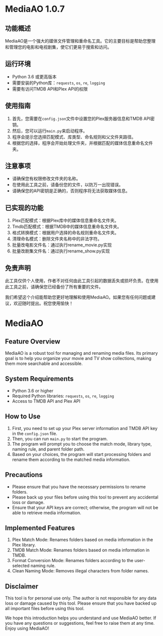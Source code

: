 # MediaAO 1.0.7

## 功能概述
MediaAO是一个强大的媒体文件管理和重命名工具。它的主要目标是帮助您整理和管理您的电影和电视剧集，使它们更易于搜索和访问。

## 运行环境
- Python 3.6 或更高版本
- 需要安装的Python库：`requests`, `os`, `re`, `logging`
- 需要有访问TMDB API和Plex API的权限

## 使用指南
1. 首先，您需要在`config.json`文件中设置您的Plex服务器信息和TMDB API密钥。
2. 然后，您可以运行`main.py`来启动程序。
3. 程序会提示您选择匹配模式、库类型、命名规则和父文件夹路径。
4. 根据您的选择，程序会开始处理文件夹，并根据匹配的媒体信息重命名文件夹。

## 注意事项
- 请确保您有权限修改文件夹的名称。
- 在使用此工具之前，请备份您的文件，以防万一出现错误。
- 请确保您的API密钥是正确的，否则程序将无法获取媒体信息。

## 已实现的功能
1. Plex匹配模式：根据Plex库中的媒体信息重命名文件夹。
2. Tmdb匹配模式：根据TMDB中的媒体信息重命名文件夹。
3. 格式转换模式：根据用户选择的命名规则重命名文件夹。
4. 清理命名模式：删除文件夹名称中的非法字符。
5. 批量改电影文件名：通过执行rename_movie.py实现
6. 批量改剧集文件名：通过执行rename_show.py实现

## 免责声明
此工具仅供个人使用，作者不对任何由此工具引起的数据丢失或损坏负责。在使用此工具之前，请确保您已经备份了所有重要的文件。

我们希望这个介绍能帮助您更好地理解和使用MediaAO。如果您有任何问题或建议，欢迎随时提出。祝您使用愉快！
# MediaAO

## Feature Overview
MediaAO is a robust tool for managing and renaming media files. Its primary goal is to help you organize your movie and TV show collections, making them more searchable and accessible.

## System Requirements
- Python 3.6 or higher
- Required Python libraries: `requests`, `os`, `re`, `logging`
- Access to TMDB API and Plex API

## How to Use
1. First, you need to set up your Plex server information and TMDB API key in the `config.json` file.
2. Then, you can run `main.py` to start the program.
3. The program will prompt you to choose the match mode, library type, naming rule, and parent folder path.
4. Based on your choices, the program will start processing folders and rename them according to the matched media information.

## Precautions
- Please ensure that you have the necessary permissions to rename folders.
- Please back up your files before using this tool to prevent any accidental loss or damage.
- Ensure that your API keys are correct; otherwise, the program will not be able to retrieve media information.

## Implemented Features
1. Plex Match Mode: Renames folders based on media information in the Plex library.
2. TMDB Match Mode: Renames folders based on media information in TMDB.
3. Format Conversion Mode: Renames folders according to the user-selected naming rule.
4. Clean Naming Mode: Removes illegal characters from folder names.

## Disclaimer
This tool is for personal use only. The author is not responsible for any data loss or damage caused by this tool. Please ensure that you have backed up all important files before using this tool.

We hope this introduction helps you understand and use MediaAO better. If you have any questions or suggestions, feel free to raise them at any time. Enjoy using MediaAO!
